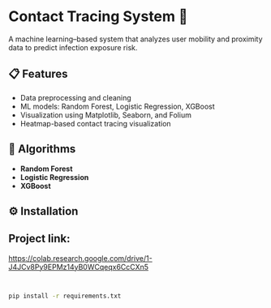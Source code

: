 # Contact Tracing System 🦠

A machine learning–based system that analyzes user mobility and proximity data to predict infection exposure risk.

## 📋 Features
- Data preprocessing and cleaning
- ML models: Random Forest, Logistic Regression, XGBoost
- Visualization using Matplotlib, Seaborn, and Folium
- Heatmap-based contact tracing visualization

## 🧠 Algorithms
- **Random Forest**
- **Logistic Regression**
- **XGBoost**

## ⚙️ Installation

## Project link:
https://colab.research.google.com/drive/1-J4JCv8Py9EPMz14yB0WCqeqx6CcCXn5
```bash


pip install -r requirements.txt
